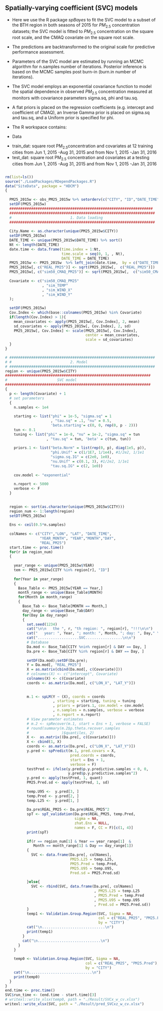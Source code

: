 ## Spatially-varying coefficient (SVC) models

* Here we use the R package *spBayes* to fit the SVC model to a subset of the BTH region in both seasons of 2015 for $PM_{2.5}$ concentration datasets; the SVC model is fitted to $PM_{2.5}$ concentration on the square root scale, and the CMAQ covariate on the square root scale.
* The predictions are backtransformed to the original scale for predictive performance assessment.
* Parameters of the SVC model are estimated by running an MCMC algorithm for n.samples number of iterations. Posterior inference is based on the MCMC samples post burn-in (burn.in number of iterations).
* The SVC model employs an exponential covariance function to model the spatial dependence in observed $PM_{2.5}$ concentration measured at monitors with covariance parameters sigma.sq, phi and tau.sq.
* A flat priors is placed on the regression coefficients (e.g. intercept and coefficient of CMAQ), an Inverse Gamma prior is placed on sigma.sq and tau.sq, and a Uniform prior is specified for phi.
* The R workspace contains:

* Data

+ train_dat: square root PM$_2.5$concentration and covariates at 12 training cities from Jun 1, 2015 -Aug 31, 2015 and from Nov 1, 2015 -Jan 31, 2016
+ test_dat:  square root PM$_2.5$ concentration and covariates at a testing cities from Jun 1, 2015 -Aug 31, 2015 and from Nov 1, 2015 -Jan 31, 2016


```r

rm(list=ls())
source("./LoadPackages/RDependPackages.R")
data("SiteData", package = "HDCM")
{
  
  PM25_2015w <- obs_PM25_2015w %>% setorderv(c("CITY", "ID","DATE_TIME"))
  setDF(PM25_2015w)
  ##################################################################
  ###################################################################
  #                           1. Data loading
  ###################################################################
  
  City.Name <- as.character(unique(PM25_2015w$CITY))
  setDF(PM25_2015w)
  DATE_TIME <- unique(PM25_2015w$DATE_TIME) %>% sort()
  Nt <- length(DATE_TIME)
  date.time <- data.frame(time.index = 1:Nt,
                          time.scale = seq(0, 1, , Nt),
                          DATE_TIME = DATE_TIME)
  PM25_2015w <- PM25_2015w  %>% left_join(date.time,  by = c("DATE_TIME"))
  PM25_2015w[, c("REAL_PM25")] <- sqrt(PM25_2015w[,  c("REAL_PM25")])
  PM25_2015w[, c("sim50_CMAQ_PM25")] <- sqrt(PM25_2015w[,  c("sim50_CMAQ_PM25")])
  
  Covariate <- c("sim50_CMAQ_PM25"
                 , "sim_TEMP"
                 , "sim_WIND_X"
                 , "sim_WIND_Y"
  );
  
  setDF(PM25_2015w)
  Cov.Index <- which(base::colnames(PM25_2015w) %in% Covariate)
  if(length(Cov.Index) > 1){
    mean_covariates <- apply(PM25_2015w[, Cov.Index], 2, mean)
    sd_covariates <- apply(PM25_2015w[, Cov.Index], 2, sd)
    PM25_2015w[, Cov.Index] <- scale(PM25_2015w[, Cov.Index],
                                     center = mean_covariates,
                                     scale = sd_covariates)
  }
}

# ###################################################################
# #                           2. Model
# ###################################################################
region <- unique(PM25_2015w$CITY)
###################################################################
#                       SVC model
###################################################################
{
  p <- length(Covariate) + 1
  # set parameters
  {
    n.samples <- 1e4
    
    starting <- list("phi" = 1e-5, "sigma.sq" = 1
                     , "tau.sq" = .1, "nu" = 0.5,
                     'beta.starting'= c(0, 0, rep(0, p - 2)))
    tun <- 0.1
    tuning <- list("phi" = 1e-8, "nu" = 1e-2, "sigma.sq" = tun
                   , "tau.sq" = tun, 'beta' = c(tun, tun))
    
    priors.1 <- list("beta.Norm" = list(rep(0, p), diag(1e5, p)),
                     "phi.Unif" = c(1/1E7, 1/1e4), #1/2e2, 1/1e1
                     "sigma.sq.IG" = c(2e0, 1e0),
                     "nu.Unif" = c(0.1, 3), #1/2e2, 1/1e1
                     "tau.sq.IG" = c(2, 1e0))
    
    cov.model <- "exponential"
    
    n.report <- 5000
    verbose <- F
  }
  
  
  region <- sort(as.character(unique(PM25_2015w$CITY)))
  region_num <- 1:length(region)
  setDT(PM25_2015w)
  
  Ens <- ceil(0.5*n.samples)
  
  colNames <- c("CITY","LON", "LAT", "DATE_TIME",
                "YEAR_MONTH", "YEAR","MONTH","DAY",
                "REAL_PM25")
  start.time <- proc.time()
  for(r in region_num)
  {
    
    year_range <- unique(PM25_2015w$YEAR)
    tem <- PM25_2015w[CITY %in% region[r], "ID"]
    
    for(Year in year_range)
    {
      Base_Table <- PM25_2015w[YEAR == Year,]
      month_range <- unique(Base_Table$MONTH)
      for(Month in month_range)
      {
        Base_Tab <- Base_Table[MONTH == Month,]
        day_range <- unique(Base_Tab$DAY)
        for(Day in day_range)
        {
          set.seed(1234)
          cat("\n\n   the ", r, "th region: ", region[r], "!!!\n\n")
          cat("   year: ", Year, "; month: ", Month, "; day: ", Day," \n\n")
          cat("...................SVC.................\n\n")
          # Database
          Da.mod <- Base_Tab[CITY %nin% region[r] & DAY == Day, ]
          Da.pre <- Base_Tab[CITY %in% region[r] & DAY == Day, ]
          
          setDF(Da.mod);setDF(Da.pre);
          Y = Da.mod[, "REAL_PM25"]
          X = as.matrix(cbind(Da.mod[, c(Covariate)]))
          # colnames(X) <- c("intercept", Covariate)
          colnames(X) <- c(Covariate)
          coords <- as.matrix(Da.mod[, c("LON_X", "LAT_Y")])
          
          
          m.1 <- spLM(Y ~ (X), coords = coords
                      , starting = starting, tuning = tuning
                      , priors = priors.1, cov.model = cov.model
                      , n.samples = n.samples, verbose = verbose
                      , n.report = n.report)
          # View parameter estimates
          # m.2 <- spRecover(m.1, start = Ens + 1, verbose = FALSE)
          # round(summary(m.2$p.theta.recover.samples
          #               )$quantiles, 2)
          X <-  as.matrix((Da.pre[, c(Covariate)]))
          X <- cbind(1, X)
          coords <- as.matrix(Da.pre[, c("LON_X", "LAT_Y")])
          y.pred <- spPredict(m.1, pred.covars = X,
                              pred.coords = coords,
                              start = Ens + 1,
                              verbose = F)
          testPred <- ifelse(y.pred$p.y.predictive.samples < 0, 0, 
                             y.pred$p.y.predictive.samples^2)
          y.pred <- apply(testPred, 1, quant)
          PM25.Pred.sd <- apply(testPred, 1, sd)
          
          temp.U95 <-  y.pred[3, ]
          temp.Pred <- y.pred[2, ]
          temp.L25 <-  y.pred[1, ]
          
          Da.pre$REAL_PM25 <- Da.pre$REAL_PM25^2
          spT <- spT_validation(Da.pre$REAL_PM25, temp.Pred,
                                sigma = NA,
                                zhat.Ens = NULL,
                                names = F, CC = F)[c(1, 4)]
          print(spT)
          
          if(r == region_num[1] & Year == year_range[1]  &
             Month == month_range[1] & Day == day_range[1])
          {
            SVC <- data.frame(Da.pre[, colNames],
                              PM25.L25 = temp.L25,
                              PM25.Pred = temp.Pred,
                              PM25.U95 = temp.U95,
                              Pred.sd = PM25.Pred.sd)
            
          }else{
            SVC <- rbind(SVC, data.frame(Da.pre[, colNames]
                                         , PM25.L25 = temp.L25
                                         , PM25.Pred = temp.Pred
                                         , PM25.U95 = temp.U95
                                         , Pred.sd = PM25.Pred.sd))
          }
          temp1 <- Validation.Group.Region(SVC, Sigma = NA,
                                           col = c("REAL_PM25", "PM25.Pred"),
                                           by = "CITY")
          cat("\n.............................\n")
          print(temp1)
        }
        cat("\n.............................\n")
      }
    }
    
    temp0 <- Validation.Group.Region(SVC, Sigma = NA,
                                     col = c("REAL_PM25", "PM25.Pred"),
                                     by = "CITY")
    cat("\n.............................\n")
    print(temp0)
  }
}
end.time <- proc.time()
SVC$run_time <- (end.time - start.time)[3]
# writexl::write_xlsx(temp0, path = "./Result/SVCx_w_cv.xlsx")
writexl::write_xlsx(SVC, path = "./Result/pred_SVCxz_w_cv.xlsx")
```
